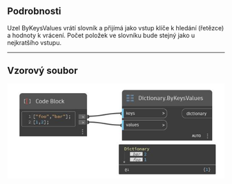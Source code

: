 ## Podrobnosti
Uzel ByKeysValues vrátí slovník a přijímá jako vstup klíče k hledání (řetězce) a hodnoty k vrácení. Počet položek ve slovníku bude stejný jako u nejkratšího vstupu.
___
## Vzorový soubor

![ByKeysValues](./DesignScript.Builtin.Dictionary.ByKeysValues_img.jpg)

